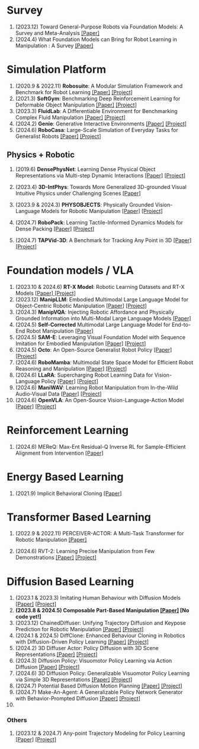 # Survey

1. (2023.12) Toward General-Purpose Robots via Foundation Models: A Survey and Meta-Analysis [[Paper]](https://arxiv.org/abs/2312.08782)
1. (2024.4) What Foundation Models can Bring for Robot Learning in Manipulation : A Survey [[Paper]](https://arxiv.org/abs/2404.18201)



# Simulation Platform

1. (2020.9 & 2022.11) **Robosuite**: A Modular Simulation Framework and Benchmark for Robot Learning [[Paper]](https://arxiv.org/abs/2009.12293) [[Project]](https://robosuite.ai/)
2. (2021.3) **SoftGym**: Benchmarking Deep Reinforcement Learning for Deformable Object Manipulation [[Paper]](https://arxiv.org/pdf/2011.07215) [[Project]](https://sites.google.com/view/softgym)
3. (2023.3) **FluidLab**: A Differentiable Environment for Benchmarking Complex Fluid Manipulation [[Paper]](https://arxiv.org/abs/2303.02346) [[Project]](https://github.com/zhouxian/FluidLab)
4. (2024.2) **Genie**: Generative Interactive Environments [[Paper]](https://arxiv.org/abs/2402.15391) [[Project]](https://sites.google.com/view/genie-2024/)
5. (2024.6) **RoboCasa**: Large-Scale Simulation of Everyday Tasks for Generalist Robots  [[Paper]](https://arxiv.org/abs/2406.02523) [[Project]](https://robo-pack.github.io) 



## Physics + Robotic

1. (2019.6) **DensePhysNet**: Learning Dense Physical Object Representations via Multi-step Dynamic Interactions [[Paper]](https://arxiv.org/abs/1906.03853) [[Project]](https://www.zhenjiaxu.com/DensePhysNet/)

2. (2023.4) **3D-IntPhys**: Towards More Generalized 3D-grounded Visual Intuitive Physics under Challenging Scenes [[Paper]](https://arxiv.org/abs/2312.05359)

3. (2023.9 & 2024.3) **PHYSOBJECTS**: Physically Grounded Vision-Language Models for Robotic Manipulation [[Paper]](https://arxiv.org/abs/2309.02561) [[Project]](https://iliad.stanford.edu/pg-vlm/)

4. (2024.7) **RoboPack**: Learning Tactile-Informed Dynamics Models for Dense Packing [[Paper]](https://arxiv.org/pdf/2407.01418) [[Project]](https://robo-pack.github.io/)

6. (2024.7) **TAPVid-3D**: A Benchmark for Tracking Any Point in 3D [[Paper]](https://arxiv.org/abs/2407.05921) [[Project]](https://tapvid3d.github.io/)

   



# Foundation models / VLA



1. (2023.10 & 2024.6) **RT-X Model**: Robotic Learning Datasets and RT-X Models [[Paper] ](https://arxiv.org/abs/2310.08864) [[Project]](https://robotics-transformer-x.github.io/)
2. (2023.12) **ManipLLM**: Embodied Multimodal Large Language Model for Object-Centric Robotic Manipulation [[Paper]](https://arxiv.org/abs/2312.16217) [[Project]](https://sites.google.com/view/manipllm)
3. (2024.3) **ManipVQA**: Injecting Robotic Affordance and Physically Grounded Information into Multi-Modal Large Language Models [[Paper]](https://arxiv.org/abs/2405.17418) 
4. (2024.5) **Self-Corrected** Multimodal Large Language Model for End-to-End Robot Manipulation [[Paper]](https://arxiv.org/abs/2405.17418) 
5. (2024.5) **SAM-E**: Leveraging Visual Foundation Model with Sequence Imitation for Embodied Manipulation [[Paper]](https://arxiv.org/abs/2405.19586) [[Project]](https://sam-embodied.github.io/)
6. (2024.5) **Octo**: An Open-Source Generalist Robot Policy [[Paper]](https://arxiv.org/abs/2405.12213) [[Project]](https://octo-models.github.io/)
7. (2024.6) **RoboMamba**: Multimodal State Space Model for Efficient Robot Reasoning and Manipulation [[Paper]](https://arxiv.org/abs/2406.04339) [[Project]](https://sites.google.com/view/robomamba-web)
8. (2024.6) **LLaRA**: Supercharging Robot Learning Data for Vision-Language Policy [[Paper]](https://arxiv.org/pdf/2406.20095) [[Project]](https://github.com/LostXine/LLaRA)
9. (2024.6) **ManiWAV**: Learning Robot Manipulation from In-the-Wild Audio-Visual Data [[Paper]](https://arxiv.org/abs/2406.19464) [[Project]](https://mani-wav.github.io/)
10. (2024.6) **OpenVLA**: An Open-Source Vision-Language-Action Model [[Paper]](https://arxiv.org/abs/2406.09246) [[Project]](https://openvla.github.io/)



# Reinforcement Learning

1. (2024.6) MEReQ: Max-Ent Residual-Q Inverse RL for Sample-Efficient Alignment from Intervention [[Paper]](https://arxiv.org/abs/2406.16258)





# Energy Based Learning

1. (2021.9) Implicit Behavioral Cloning [[Paper]](https://arxiv.org/pdf/2109.00137)



# Transformer Based Learning

1. (2022.9 & 2022.11) PERCEIVER-ACTOR: A Multi-Task Transformer for Robotic Manipulation [[Paper]](https://arxiv.org/pdf/2209.05451)

2. (2024.6) RVT-2: Learning Precise Manipulation from Few Demonstrations [[Paper]](https://arxiv.org/abs/2406.08545v1) [[Project]](https://robotic-view-transformer-2.github.io/)





# Diffusion Based Learning

1. (2023.1 & 2023.3) Imitating Human Behaviour with Diffusion Models [[Paper\]](https://arxiv.org/abs/2301.10677) [[Project\]](https://github.com/microsoft/Imitating-Human-Behaviour-w-Diffusion)
2. **(2023.8 & 2024.5) Composable Part-Based Manipulation [[Paper]](https://arxiv.org/pdf/2405.05876) [No code yet!]**
3. (2023.12) ChainedDiffuser: Unifying Trajectory Diffusion and Keypose Prediction for Robotic Manipulation [[Paper]](https://openreview.net/forum?id=W0zgY2mBTA8) [[Project]](https://chained-diffuser.github.io/)
4. (2024.1 & 2024.5) DiffClone: Enhanced Behaviour Cloning in Robotics with Diffusion-Driven Policy Learning [[Paper]](https://arxiv.org/abs/2401.09243) [[Project]](https://sites.google.com/view/iitkgp-nips23toto/home)
5. (2024.2) 3D Diffuser Actor: Policy Diffusion with 3D Scene Representations [[Paper]](https://arxiv.org/abs/2402.10885) [[Project]](https://github.com/nickgkan/3d_diffuser_actor?tab=readme-ov-file)
6. (2024.3) Diffusion Policy: Visuomotor Policy Learning via Action Diffusion [[Paper]](https://arxiv.org/pdf/2303.04137) [[Project]](https://diffusion-policy.cs.columbia.edu/)
7. (2024.6) 3D Diffusion Policy: Generalizable Visuomotor Policy Learning via Simple 3D Representations [[Paper]](https://arxiv.org/abs/2403.03954) [[Project]](https://3d-diffusion-policy.github.io/)
8. (2024.7) Potential Based Diffusion Motion Planning [[Paper]](https://arxiv.org/pdf/2407.06169) [[Project]](https://energy-based-model.github.io/potential-motion-plan/)
9. (2024.7) Make-An-Agent: A Generalizable Policy Network Generator with Behavior-Prompted Diffusion [[Paper]](https://arxiv.org/pdf/2407.10973) [[Project]](https://cheryyunl.github.io/make-an-agent/)
10. 



### Others

1. (2023.12 & 2024.7) Any-point Trajectory Modeling for Policy Learning [[Paper]](https://arxiv.org/abs/2401.00025) [[Project]](https://xingyu-lin.github.io/atm/)

